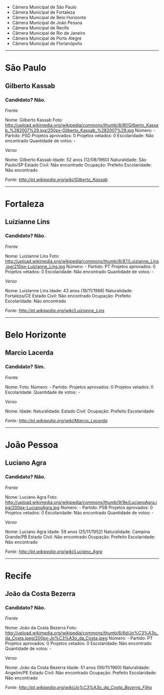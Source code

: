 
* Câmera Municipal de São Paulo
* Câmera Municipal de Fortaleza
* Câmera Municipal de Belo Horizonte
* Câmera Municipal de João Pessoa
* Câmera Municipal de Recife
* Câmera Municipal de Rio de Janeiro
* Câmera Municipal de Porto Alegre
* Câmera Municipal de Florianópolis

----

# São Paulo
## Gilberto Kassab
### Candidato? Não.

*Frente*

Nome: Gilberto Kassab
Foto: http://upload.wikimedia.org/wikipedia/commons/thumb/8/8f/Gilberto_Kassab_%282007%29.jpg/250px-Gilberto_Kassab_%282007%29.jpg
Número: -
Partido: PSD
Projetos aprovados: 0
Projetos vetados: 0
Escolaridade: Não encontrado
Quantidade de votos: -

*Verso*

Nome: Gilberto Kassab
Idade: 52 anos (12/08/1960)
Naturalidade: São Paulo/SP
Estado Civil: Não encontrado
Ocupação: Prefeito
Escolaridade: Não encontrado

*Fonte: http://pt.wikipedia.org/wiki/Gilberto_Kassab*

---

# Fortaleza
## Luizianne Lins
### Candidato? Não.

*Frente*

Nome: Luizianne Lins
Foto: http://upload.wikimedia.org/wikipedia/commons/thumb/8/87/Luizianne_Lins.jpg/210px-Luizianne_Lins.jpg
Número: -
Partido: PT
Projetos aprovados: 0
Projetos vetados: 0
Escolaridade: Não encontrado
Quantidade de votos: -

*Verso*

Nome: Luizianne Lins
Idade: 43 anos (18/11/1968)
Naturalidade: Fortaleza/CE
Estado Civil: Não encontrado
Ocupação: Prefeito
Escolaridade: Não encontrado

*Fonte: http://pt.wikipedia.org/wiki/Luizianne_Lins*

---

# Belo Horizonte
## Marcio Lacerda
### Candidato? Sim.

*Frente*

Nome:
Foto:
Número: -
Partido: 
Projetos aprovados: 0
Projetos vetados: 0
Escolaridade: 
Quantidade de votos: -

*Verso*

Nome: 
Idade:
Naturalidade: 
Estado Civil: 
Ocupação: Prefeito
Escolaridade: 

*Fonte: http://pt.wikipedia.org/wiki/Marcio_Lacerda*

---

# João Pessoa
## Luciano Agra
### Candidato? Não.

*Frente*

Nome: Luciano Agra
Foto: http://upload.wikimedia.org/wikipedia/commons/thumb/9/9e/LucianoAgra.jpg/200px-LucianoAgra.jpg
Número: -
Partido: PSB
Projetos aprovados: 0
Projetos vetados: 0
Escolaridade: Não encontrado
Quantidade de votos: -

*Verso*

Nome: Luciano Agra
Idade: 59 anos (25/11/1952)
Naturalidade: Campina Grande/PB
Estado Civil: Não encontrado
Ocupação: Prefeito
Escolaridade: Não encontrado

*Fonte: http://pt.wikipedia.org/wiki/Luciano_Agra*

---

# Recife
## João da Costa Bezerra
### Candidato? Não.

*Frente*

Nome: João da Costa Bezerra
Foto: http://upload.wikimedia.org/wikipedia/commons/thumb/6/6d/Jo%C3%A3o_da_Costa.jpeg/200px-Jo%C3%A3o_da_Costa.jpeg
Número: -
Partido: PT
Projetos aprovados: 0
Projetos vetados: 0
Escolaridade: Não encontrado
Quantidade de votos: -

*Verso*

Nome: João da Costa Bezerra
Idade: 51 anos (06/11/1960)
Naturalidade: Angelim/PE
Estado Civil: Não encontrado
Ocupação: Prefeito
Escolaridade: Não encontrado

*Fonte: http://pt.wikipedia.org/wiki/Jo%C3%A3o_da_Costa_Bezerra_Filho*
